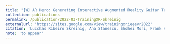```yaml
---
title: "[W] AR Hero: Generating Interactive Augmented Reality Guitar Tutorials"
collection: publications
permalink: /publication/2022-03-TrainingXR-Skreinig
externalurl: 'https://sites.google.com/view/trainingxrieeevr2022'
citation: 'Lucchas Ribeiro Skreinig, Ana Stanescu, Shohei Mori, Frank Heyen, Peter Mohr, Michael Sedlmair, Dieter Schmalstieg, and Denis Kalkofen, &quot;AR Hero: Generating Interactive Augmented Reality Guitar Tutorials,&quot; <i>Proc. IEEE Virtual Reality (VR), Annual Workshop on 3D Content Creation for Simulated Training in eXtended Reality (TrainingXR)</i> (2022.03)'
note: 'to appear'
---
```


<!--
externalurl: 'url'
paperurl: 'url'
youtubeurl: 'url'
presentationurl: 'url'
githuburl: 'url'
note: blah blah
-->